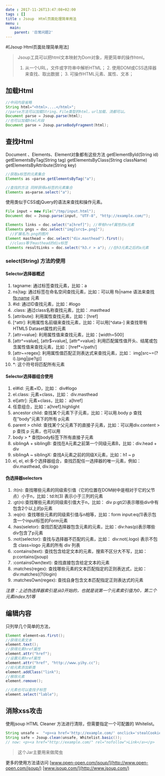 ```yaml
---
date : 2017-11-26T13:47:08+02:00
tags : []
title : Jsoup  Html页面处理简单用法
menu : 
  main: 
    parent: '日常问题2'
---
```


#[Jsoup  Html页面处理简单用法]

>Jsoup工具可以把html文本映射为Dom对象，用更简单的操作html。
> 1. 从一个URL，文件或字符串中解析HTML；
    2. 使用DOM或CSS选择器来查找、取出数据；
    3. 可操作HTML元素、属性、文本；

## 加载Html

```java
//中间内容省略
String html="<html>....</html>";
//parse方法可以加载String、File类型的html，url加载、流都可以。
Document parse = Jsoup.parse(html);
//也可以加载html片段
Document parse = Jsoup.parseBodyFragment(html);
```

## 查找Html

Document 、Elements、Element对象都有这些方法
getElementById(String id)
getElementsByTag(String tag)
getElementsByClass(String className)
getElementsByAttribute(String key)
```java
//获取a标签的元素集合
Elements as =parse.getElementsByTag("a");

//查找的方法 同样获得a标签的元素集合
Elements as=parse.select("a");
```
使用类似于CSS或jQuery的语法来查找和操作元素。
``` java
File input = new File("/tmp/input.html");
Document doc = Jsoup.parse(input, "UTF-8", "http://example.com/");

Elements links = doc.select("a[href]"); //带有href属性的a元素
Elements pngs = doc.select("img[src$=.png]");
  //扩展名为.png的图片
Element masthead = doc.select("div.masthead").first();
  //class等于masthead的div标签
Elements resultLinks = doc.select("h3.r > a"); //在h3元素之后的a元素
```

###  select(String) 方法的使用

#### Selector选择器概述
 
 1.  tagname: 通过标签查找元素，比如：a
 2. ns|tag: 通过标签在命名空间查找元素，比如：可以用 fb|name 语法来查找 <fb:name> 元素
 3. \#id: 通过ID查找元素，比如：#logo
 4.  \.class: 通过class名称查找元素，比如：\.masthead
 5.  \[attribute\]: 利用属性查找元素，比如：\[href\]
 6.  \[^attr\]: 利用属性名前缀来查找元素，比如：可以用\[^data-\] 来查找带有HTML5 Dataset属性的元素
 7. \[attr=value\]: 利用属性值来查找元素，比如：\[width=500\]
 8.  \[attr^=value\], \[attr$=value\], \[attr*=value\]:
    利用匹配属性值开头、结尾或包含属性值来查找元素，比如：[href*=/path/]
 9.  \[attr~=regex]: 利用属性值匹配正则表达式来查找元素，比如： img[src~=(?i)\.(png|jpe?g)]
 10.  \*: 这个符号将匹配所有元素

#### Selector选择器组合使用

 1. el#id: 元素+ID，比如： div#logo
 2. el.class: 元素+class，比如： div.masthead
 3. el[attr]: 元素+class，比如： a[href]
 4. 任意组合，比如：a[href].highlight
 5. ancestor child: 查找某个元素下子元素，比如：可以用.body p 查找在"body"元素下的所有 p元素
 6. parent > child: 查找某个父元素下的直接子元素，比如：可以用div.content > p 查找 p 元素，也可以用
 7. body > * 查找body标签下所有直接子元素
 8. siblingA + siblingB: 查找在A元素之前第一个同级元素B，比如：div.head + div
 9. siblingA ~ siblingX: 查找A元素之前的同级X元素，比如：h1 ~ p
 10. el, el, el:多个选择器组合，查找匹配任一选择器的唯一元素，例如：div.masthead, div.logo

#### 伪选择器selectors

 1. :lt(n): 查找哪些元素的同级索引值（它的位置在DOM树中是相对于它的父节点）小于n，比如：td:lt(3) 表示小于三列的元素
 2. :gt(n):查找哪些元素的同级索引值大于n，比如： div p:gt(2)表示哪些div中有包含2个以上的p元素
 3. :eq(n): 查找哪些元素的同级索引值与n相等，比如：form input:eq(1)表示包含一个input标签的Form元素
 4. :has(seletor): 查找匹配选择器包含元素的元素，比如：div:has(p)表示哪些div包含了p元素
 5. :not(selector): 查找与选择器不匹配的元素，比如： div:not(.logo) 表示不包含 class=logo
    元素的所有 div 列表
 6. :contains(text): 查找包含给定文本的元素，搜索不区分大不写，比如： p:contains(jsoup)
 7. :containsOwn(text): 查找直接包含给定文本的元素
 8. :matches(regex): 查找哪些元素的文本匹配指定的正则表达式，比如：div:matches((?i)login)
 9. :matchesOwn(regex): 查找自身包含文本匹配指定正则表达式的元素

*注意：上述伪选择器索引是从0开始的，也就是说第一个元素索引值为0，第二个元素index为1等*

##  编辑内容

只列举几个简单的方法，
``` java
Element element=as.first();
//获得元素文本
element.text();
//获得元素href属性
element.attr("href");
//设置元素href属性
element.attr("href", "http://www.yihy.cc");
//给元素添加新类
element.addClass("link");
//移除元素
element.remove();

//元素也可以查找子标签
element.select("lable");
```

##  消除xss攻击

使用jsoup HTML Cleaner 方法进行清除，但需要指定一个可配置的 Whitelist。

```java
String unsafe =  "<p><a href='http://example.com/' onclick='stealCookies()'>Link</a></p>";
String safe = Jsoup.clean(unsafe, Whitelist.basic());
// now: <p><a href="http://example.com/" rel="nofollow">Link</a></p>
```

> 这个Jar主要用来做爬虫

更多的使用方法请访问
[www.open-open.com/jsoup/](http://www.open-open.com/jsoup/)
[www.jsoup.com/](http://www.jsoup.com/)
